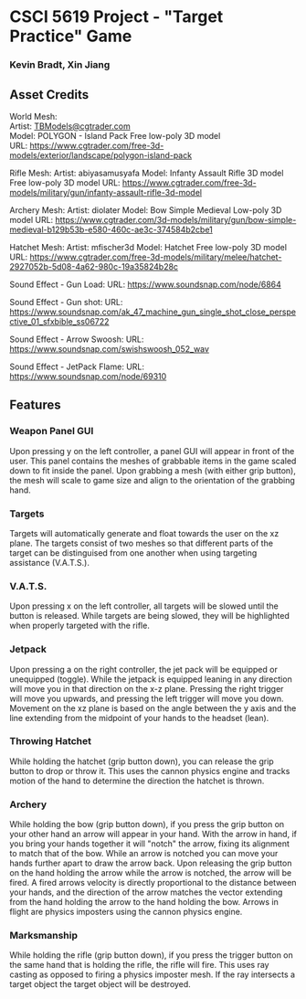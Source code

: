 # CSCI 5619 Project - "Target Practice" Game
### Kevin Bradt, Xin Jiang

## Asset Credits
World Mesh:  
  Artist: TBModels@cgtrader.com  
  Model: POLYGON - Island Pack Free low-poly 3D model  
  URL: https://www.cgtrader.com/free-3d-models/exterior/landscape/polygon-island-pack  

Rifle Mesh:
  Artist: abiyasamusyafa
  Model: Infanty Assault Rifle 3D model Free low-poly 3D model
  URL: https://www.cgtrader.com/free-3d-models/military/gun/infanty-assault-rifle-3d-model

Archery Mesh:
  Artist: diolater
  Model: Bow Simple Medieval Low-poly 3D model
  URL: https://www.cgtrader.com/3d-models/military/gun/bow-simple-medieval-b129b53b-e580-460c-ae3c-374584b2cbe1

Hatchet Mesh:
  Artist: mfischer3d
  Model: Hatchet Free low-poly 3D model
  URL: https://www.cgtrader.com/free-3d-models/military/melee/hatchet-2927052b-5d08-4a62-980c-19a35824b28c

Sound Effect - Gun Load: 
  URL: https://www.soundsnap.com/node/6864

Sound Effect - Gun shot: 
  URL: https://www.soundsnap.com/ak_47_machine_gun_single_shot_close_perspective_01_sfxbible_ss06722

Sound Effect - Arrow Swoosh: 
  URL: https://www.soundsnap.com/swishswoosh_052_wav

Sound Effect - JetPack Flame: 
  URL: https://www.soundsnap.com/node/69310

## Features
### Weapon Panel GUI
Upon pressing y on the left controller, a panel GUI will appear in front of the user. This panel contains the meshes of grabbable items in the game scaled down to fit inside the panel. Upon grabbing a mesh (with either grip button), the mesh will scale to game size and align to the orientation of the grabbing hand.

### Targets
Targets will automatically generate and float towards the user on the xz plane. The targets consist of two meshes so that different parts of the target can be distinguised from one another when using targeting assistance (V.A.T.S.).

### V.A.T.S.
Upon pressing x on the left controller, all targets will be slowed until the button is released. While targets are being slowed, they will be highlighted when properly targeted with the rifle.

### Jetpack
Upon pressing a on the right controller, the jet pack will be equipped or unequipped (toggle). While the jetpack is equipped leaning in any direction will move you in that direction on the x-z plane. Pressing the right trigger will move you upwards, and pressing the left trigger will move you down. Movement on the xz plane is based on the angle between the y axis and the line extending from the midpoint of your hands to the headset (lean).

### Throwing Hatchet
While holding the hatchet (grip button down), you can release the grip button to drop or throw it. This uses the cannon physics engine and tracks motion of the hand to determine the direction the hatchet is thrown.

### Archery
While holding the bow (grip button down), if you press the grip button on your other hand an arrow will appear in your hand. With the arrow in hand, if you bring your hands together it will "notch" the arrow, fixing its alignment to match that of the bow. While an arrow is notched you can move your hands further apart to draw the arrow back. Upon releasing the grip button on the hand holding the arrow while the arrow is notched, the arrow will be fired. A fired arrows velocity is directly proportional to the distance between your hands, and the direction of the arrow matches the vector extending from the hand holding the arrow to the hand holding the bow. Arrows in flight are physics imposters using the cannon physics engine.

### Marksmanship
While holding the rifle (grip button down), if you press the trigger button on the same hand that is holding the rifle, the rifle will fire. This uses ray casting as opposed to firing a physics imposter mesh. If the ray intersects a target object the target object will be destroyed.
